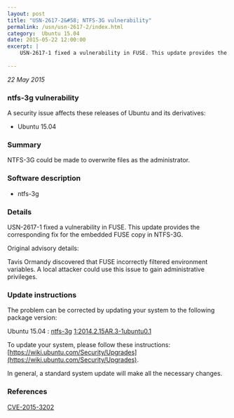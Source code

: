 ```yaml
---
layout: post
title: "USN-2617-2&#58; NTFS-3G vulnerability"
permalink: /usn/usn-2617-2/index.html
category:  Ubuntu 15.04
date: 2015-05-22 12:00:00
excerpt: |
    USN-2617-1 fixed a vulnerability in FUSE. This update provides the corresponding fix for the embedded FUSE copy in NTFS-3G.
    
--- 
```

 
 

*22 May 2015*

### ntfs-3g vulnerability

A security issue affects these releases of Ubuntu and its derivatives:

* Ubuntu 15.04

### Summary

NTFS-3G could be made to overwrite files as the administrator. 

### Software description

* ntfs-3g 

### Details

USN-2617-1 fixed a vulnerability in FUSE. This update provides the corresponding fix for the embedded FUSE copy in NTFS-3G.

Original advisory details:

 Tavis Ormandy discovered that FUSE incorrectly filtered environment variables. A local attacker could use this issue to gain administrative privileges. 

### Update instructions

The problem can be corrected by updating your system to the following package version:

Ubuntu 15.04
 : [ntfs-3g](https://launchpad.net/ubuntu/+source/ntfs-3g) <span> [1:2014.2.15AR.3-1ubuntu0.1](https://launchpad.net/ubuntu/+source/ntfs-3g/1:2014.2.15AR.3-1ubuntu0.1) </span> 

To update your system, please follow these instructions: [https://wiki.ubuntu.com/Security/Upgrades](https://wiki.ubuntu.com/Security/Upgrades).

In general, a standard system update will make all the necessary changes. 

### References

 
 [CVE-2015-3202](http://people.ubuntu.com/~ubuntu-security/cve/CVE-2015-3202)
 

